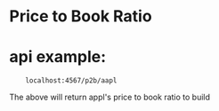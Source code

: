 # Price to Book Ratio

# api example:
        localhost:4567/p2b/aapl
The above will return appl's price to book ratio to build

